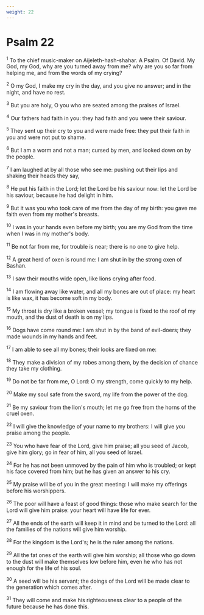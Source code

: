 ```yaml
---
weight: 22
---
```


# Psalm 22

<sup>1</sup> To the chief music-maker on Aijeleth-hash-shahar. A Psalm. Of David. My God, my God, why are you turned away from me? why are you so far from helping me, and from the words of my crying? 

<sup>2</sup> O my God, I make my cry in the day, and you give no answer; and in the night, and have no rest. 

<sup>3</sup> But you are holy, O you who are seated among the praises of Israel. 

<sup>4</sup> Our fathers had faith in you: they had faith and you were their saviour. 

<sup>5</sup> They sent up their cry to you and were made free: they put their faith in you and were not put to shame. 

<sup>6</sup> But I am a worm and not a man; cursed by men, and looked down on by the people. 

<sup>7</sup> I am laughed at by all those who see me: pushing out their lips and shaking their heads they say, 

<sup>8</sup> He put his faith in the Lord; let the Lord be his saviour now: let the Lord be his saviour, because he had delight in him. 

<sup>9</sup> But it was you who took care of me from the day of my birth: you gave me faith even from my mother's breasts. 

<sup>10</sup> I was in your hands even before my birth; you are my God from the time when I was in my mother's body. 

<sup>11</sup> Be not far from me, for trouble is near; there is no one to give help. 

<sup>12</sup> A great herd of oxen is round me: I am shut in by the strong oxen of Bashan. 

<sup>13</sup> I saw their mouths wide open, like lions crying after food. 

<sup>14</sup> I am flowing away like water, and all my bones are out of place: my heart is like wax, it has become soft in my body. 

<sup>15</sup> My throat is dry like a broken vessel; my tongue is fixed to the roof of my mouth, and the dust of death is on my lips. 

<sup>16</sup> Dogs have come round me: I am shut in by the band of evil-doers; they made wounds in my hands and feet. 

<sup>17</sup> I am able to see all my bones; their looks are fixed on me: 

<sup>18</sup> They make a division of my robes among them, by the decision of chance they take my clothing. 

<sup>19</sup> Do not be far from me, O Lord: O my strength, come quickly to my help. 

<sup>20</sup> Make my soul safe from the sword, my life from the power of the dog. 

<sup>21</sup> Be my saviour from the lion's mouth; let me go free from the horns of the cruel oxen. 

<sup>22</sup> I will give the knowledge of your name to my brothers: I will give you praise among the people. 

<sup>23</sup> You who have fear of the Lord, give him praise; all you seed of Jacob, give him glory; go in fear of him, all you seed of Israel. 

<sup>24</sup> For he has not been unmoved by the pain of him who is troubled; or kept his face covered from him; but he has given an answer to his cry. 

<sup>25</sup> My praise will be of you in the great meeting: I will make my offerings before his worshippers. 

<sup>26</sup> The poor will have a feast of good things: those who make search for the Lord will give him praise: your heart will have life for ever. 

<sup>27</sup> All the ends of the earth will keep it in mind and be turned to the Lord: all the families of the nations will give him worship. 

<sup>28</sup> For the kingdom is the Lord's; he is the ruler among the nations. 

<sup>29</sup> All the fat ones of the earth will give him worship; all those who go down to the dust will make themselves low before him, even he who has not enough for the life of his soul. 

<sup>30</sup> A seed will be his servant; the doings of the Lord will be made clear to the generation which comes after. 

<sup>31</sup> They will come and make his righteousness clear to a people of the future because he has done this. 


